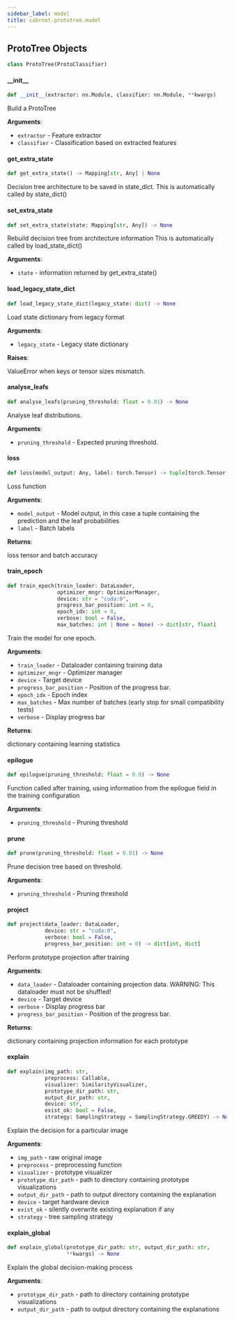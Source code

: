 ```yaml
---
sidebar_label: model
title: cabrnet.prototree.model
---
```


## ProtoTree Objects

```python
class ProtoTree(ProtoClassifier)
```

#### \_\_init\_\_

```python
def __init__(extractor: nn.Module, classifier: nn.Module, **kwargs)
```

Build a ProtoTree

**Arguments**:

- `extractor` - Feature extractor
- `classifier` - Classification based on extracted features

#### get\_extra\_state

```python
def get_extra_state() -> Mapping[str, Any] | None
```

Decision tree architecture to be saved in state_dict.
This is automatically called by state_dict()

#### set\_extra\_state

```python
def set_extra_state(state: Mapping[str, Any]) -> None
```

Rebuild decision tree from architecture information
This is automatically called by load_state_dict()

**Arguments**:

- `state` - information returned by get_extra_state()

#### load\_legacy\_state\_dict

```python
def load_legacy_state_dict(legacy_state: dict) -> None
```

Load state dictionary from legacy format

**Arguments**:

- `legacy_state` - Legacy state dictionary
  

**Raises**:

  ValueError when keys or tensor sizes mismatch.

#### analyse\_leafs

```python
def analyse_leafs(pruning_threshold: float = 0.01) -> None
```

Analyse leaf distributions.

**Arguments**:

- `pruning_threshold` - Expected pruning threshold.

#### loss

```python
def loss(model_output: Any, label: torch.Tensor) -> tuple[torch.Tensor, float]
```

Loss function

**Arguments**:

- `model_output` - Model output, in this case a tuple containing the prediction and the leaf probabilities
- `label` - Batch labels
  

**Returns**:

  loss tensor and batch accuracy

#### train\_epoch

```python
def train_epoch(train_loader: DataLoader,
                optimizer_mngr: OptimizerManager,
                device: str = "cuda:0",
                progress_bar_position: int = 0,
                epoch_idx: int = 0,
                verbose: bool = False,
                max_batches: int | None = None) -> dict[str, float]
```

Train the model for one epoch.

**Arguments**:

- `train_loader` - Dataloader containing training data
- `optimizer_mngr` - Optimizer manager
- `device` - Target device
- `progress_bar_position` - Position of the progress bar.
- `epoch_idx` - Epoch index
- `max_batches` - Max number of batches (early stop for small compatibility tests)
- `verbose` - Display progress bar
  

**Returns**:

  dictionary containing learning statistics

#### epilogue

```python
def epilogue(pruning_threshold: float = 0.0) -> None
```

Function called after training, using information from the epilogue
field in the training configuration

**Arguments**:

- `pruning_threshold` - Pruning threshold

#### prune

```python
def prune(pruning_threshold: float = 0.01) -> None
```

Prune decision tree based on threshold.

**Arguments**:

- `pruning_threshold` - Pruning threshold

#### project

```python
def project(data_loader: DataLoader,
            device: str = "cuda:0",
            verbose: bool = False,
            progress_bar_position: int = 0) -> dict[int, dict]
```

Perform prototype projection after training

**Arguments**:

- `data_loader` - Dataloader containing projection data. WARNING: This dataloader must not be shuffled!
- `device` - Target device
- `verbose` - Display progress bar
- `progress_bar_position` - Position of the progress bar.

**Returns**:

  dictionary containing projection information for each prototype

#### explain

```python
def explain(img_path: str,
            preprocess: Callable,
            visualizer: SimilarityVisualizer,
            prototype_dir_path: str,
            output_dir_path: str,
            device: str,
            exist_ok: bool = False,
            strategy: SamplingStrategy = SamplingStrategy.GREEDY) -> None
```

Explain the decision for a particular image

**Arguments**:

- `img_path` - raw original image
- `preprocess` - preprocessing function
- `visualizer` - prototype visualizer
- `prototype_dir_path` - path to directory containing prototype visualizations
- `output_dir_path` - path to output directory containing the explanation
- `device` - target hardware device
- `exist_ok` - silently overwrite existing explanation if any
- `strategy` - tree sampling strategy

#### explain\_global

```python
def explain_global(prototype_dir_path: str, output_dir_path: str,
                   **kwargs) -> None
```

Explain the global decision-making process

**Arguments**:

- `prototype_dir_path` - path to directory containing prototype visualizations
- `output_dir_path` - path to output directory containing the explanations

